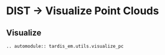 # DIST -> Visualize Point Clouds
## Visualize
```{eval-rst}
.. automodule:: tardis_em.utils.visualize_pc
```